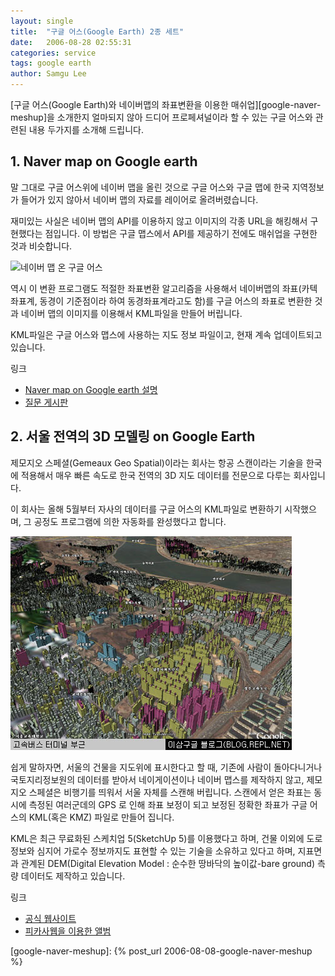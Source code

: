 ```yaml
---
layout: single
title:  "구글 어스(Google Earth) 2종 세트"
date:   2006-08-28 02:55:31
categories: service
tags: google earth
author: Samgu Lee
---
```

[구글 어스(Google Earth)와 네이버맵의 좌표변환을 이용한 매쉬업][google-naver-meshup]을 소개한지 얼마되지 않아 드디어 프로페셔널이라 할 수 있는 구글 어스와 관련된 내용 두가지를 소개해 드립니다.

## 1. Naver map on Google earth

말 그대로 구글 어스위에 네이버 맵을 올린 것으로 구글 어스와 구글 맵에 한국 지역정보가 들어가 있지 않아서 네이버 맵의 자료를 레이어로 올려버렸습니다.

재미있는 사실은 네이버 맵의 API를 이용하지 않고 이미지의 각종 URL을 해킹해서 구현했다는 점입니다. 이 방법은 구글 맵스에서 API를 제공하기 전에도 매쉬업을 구현한 것과 비슷합니다.

![네이버 맵 온 구글 어스](https://advance.sarang.net/~aero/map/nog.jpg)

역시 이 변환 프로그램도 적절한 좌표변환 알고리즘을 사용해서 네이버맵의 좌표(카텍좌표계, 동경이 기준점이라 하여 동경좌표계라고도 함)를 구글 어스의 좌표로 변환한 것과 네이버 맵의 이미지를 이용해서 KML파일을 만들어 버립니다.

KML파일은 구글 어스와 맵스에 사용하는 지도 정보 파일이고, 현재 계속 업데이트되고 있습니다.

링크

- [Naver map on Google earth 설명](http://advance.sarang.net/%7Eaero/map/)
- [질문 게시판](http://kldp.org/node/73163)

## 2. 서울 전역의 3D 모델링 on Google Earth

제모지오 스페셜(Gemeaux Geo Spatial)이라는 회사는 항공 스캔이라는 기술을 한국에 적용해서 매우 빠른 속도로 한국 전역의 3D 지도 데이터를 전문으로 다루는 회사입니다.

이 회사는 올해 5월부터 자사의 데이터를 구글 어스의 KML파일로 변환하기 시작했으며, 그 공정도 프로그램에 의한 자동화를 완성했다고 합니다.

![서울 전역을 그린 KML 파일](/assets/seoulkmz.jpg)

쉽게 말하자면, 서울의 건물을 지도위에 표시한다고 할 때, 기존에 사람이 돌아다니거나 국토지리정보원의 데이터를 받아서 네이게이션이나 네이버 맵스를 제작하지 않고, 제모지오 스페셜은 비행기를 띄워서 서울 자체를 스캔해 버립니다. 스캔에서 얻은 좌표는 동시에 측정된 여러군데의 GPS 로 인해 좌표 보정이 되고 보정된 정확한 좌표가 구글 어스의 KML(혹은 KMZ) 파일로 만들어 집니다.

KML은 최근 무료화된 스케치업 5(SketchUp 5)를 이용했다고 하며, 건물 이외에 도로 정보와 심지어 가로수 정보까지도 표현할 수 있는 기술을 소유하고 있다고 하며, 지표면과 관계된 DEM(Digital Elevation Model : 순수한 땅바닥의 높이값-bare ground) 측량 데이터도 제작하고 있습니다.

링크

- [공식 웹사이트](http://www.gemeauxgs.com/)
- [피카사웹을 이용한 앨범](http://picasaweb.google.com/cable8mm/SeoulKMZ)

[google-naver-meshup]: {% post_url 2006-08-08-google-naver-meshup %}